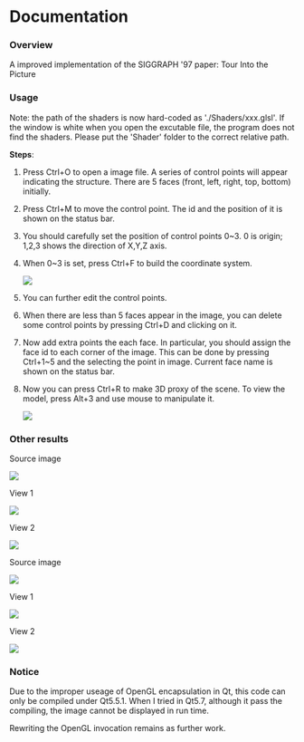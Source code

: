 # Documentation
### Overview 
A improved implementation of the SIGGRAPH '97 paper: Tour Into the Picture

### Usage
Note: the path of the shaders is now hard-coded as './Shaders/xxx.glsl'. If the window is white when you open the excutable file, the program does not find the shaders. Please put the 'Shader' folder to the correct relative path.

**Steps**:

1. Press Ctrl+O to open a image file. A series of control points will appear indicating the structure. There are 5 faces (front, left, right, top, bottom) initially.

2. Press Ctrl+M to move the control point. The id and the position of it is shown on the status bar.

3. You should carefully set the position of control points 0~3. 0 is origin; 1,2,3 shows the direction of X,Y,Z axis.

4. When 0~3 is set, press Ctrl+F to build the coordinate system.

   ![](./screenshots/2.png)

5. You can further edit the control points.

6. When there are less than 5 faces appear in the image, you can delete some control points by pressing Ctrl+D and clicking on it.

7. Now add extra points the each face. In particular, you should assign the face id to each corner of the image. This can be done by pressing Ctrl+1~5 and the selecting the point in image. Current face name is shown on the status bar.

8. Now you can press Ctrl+R to make 3D proxy of the scene. To view the model, press Alt+3 and use mouse to manipulate it.

   ![](./screenshots/4.png)

### Other results

Source image

![](./screenshots/7.jpg)


View 1

![](./screenshots/5.png)


View 2

![](./screenshots/6.png)

Source image 

![](./screenshots/10.jpg)


View 1

![](./screenshots/8.png)

View 2

![](./screenshots/9.png)


### Notice
Due to the improper useage of OpenGL encapsulation in Qt, this code can only be compiled under Qt5.5.1. When I tried in Qt5.7, although it pass the compiling, the image cannot be displayed in run time.

Rewriting the OpenGL invocation remains as further work.
